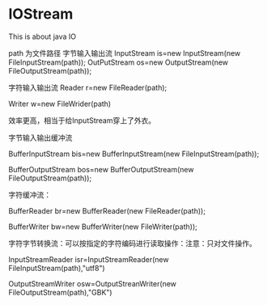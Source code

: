 # IOStream
This is about java IO

path 为文件路径
字节输入输出流
InputStream is=new InputStream(new FileInputStream(path));
OutPutStream os=new OutputStream(new FileOutputStream(path));

字符输入输出流
Reader r=new FileReader(path);

Writer w=new FileWrider(path)

效率更高，相当于给InputStream穿上了外衣。

字节输入输出缓冲流

BufferInputStream bis=new BufferInputStream(new FileInputStream(path));

BufferOutputStream bos=new BufferOutputStream(new FileOutputStream(path));

字符缓冲流：

BufferReader br=new BufferReader(new FileReader(path));

BufferWriter bw=new BufferWriter(new FileWriter(path));

字符字节转换流：可以按指定的字符编码进行读取操作：注意：只对文件操作。

InputStreamReader isr=InputStreamReader(new FileInputStream(path),"utf8")

OutputStreamWriter osw=OutputStreanWriter(new FileOutputStream(path),"GBK")

